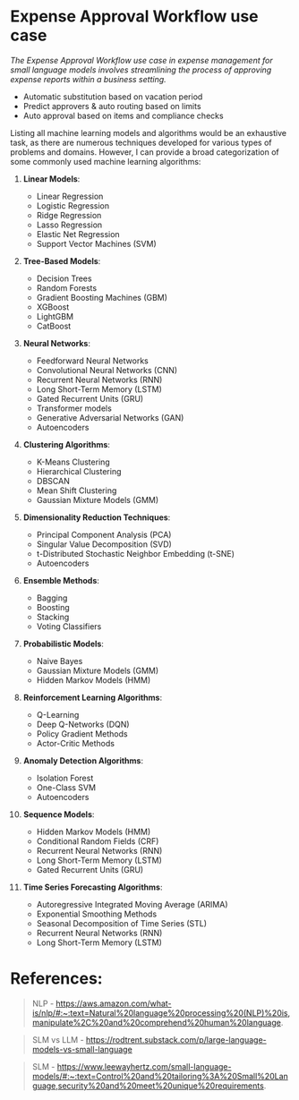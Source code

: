 # Expense Approval Workflow use case

*The Expense Approval Workflow use case in expense management for small language models involves streamlining the process of approving expense reports within a business setting.*

- Automatic substitution based on vacation period
- Predict approvers & auto routing based on limits
- Auto approval based on items and compliance checks

Listing all machine learning models and algorithms would be an exhaustive task, as there are numerous techniques developed for various types of problems and domains. However, I can provide a broad categorization of some commonly used machine learning algorithms:

1. **Linear Models**:
   - Linear Regression
   - Logistic Regression
   - Ridge Regression
   - Lasso Regression
   - Elastic Net Regression
   - Support Vector Machines (SVM)

2. **Tree-Based Models**:
   - Decision Trees
   - Random Forests
   - Gradient Boosting Machines (GBM)
   - XGBoost
   - LightGBM
   - CatBoost

3. **Neural Networks**:
   - Feedforward Neural Networks
   - Convolutional Neural Networks (CNN)
   - Recurrent Neural Networks (RNN)
   - Long Short-Term Memory (LSTM)
   - Gated Recurrent Units (GRU)
   - Transformer models
   - Generative Adversarial Networks (GAN)
   - Autoencoders

4. **Clustering Algorithms**:
   - K-Means Clustering
   - Hierarchical Clustering
   - DBSCAN
   - Mean Shift Clustering
   - Gaussian Mixture Models (GMM)

5. **Dimensionality Reduction Techniques**:
   - Principal Component Analysis (PCA)
   - Singular Value Decomposition (SVD)
   - t-Distributed Stochastic Neighbor Embedding (t-SNE)
   - Autoencoders

6. **Ensemble Methods**:
   - Bagging
   - Boosting
   - Stacking
   - Voting Classifiers

7. **Probabilistic Models**:
   - Naive Bayes
   - Gaussian Mixture Models (GMM)
   - Hidden Markov Models (HMM)

8. **Reinforcement Learning Algorithms**:
   - Q-Learning
   - Deep Q-Networks (DQN)
   - Policy Gradient Methods
   - Actor-Critic Methods

9. **Anomaly Detection Algorithms**:
   - Isolation Forest
   - One-Class SVM
   - Autoencoders

10. **Sequence Models**:
    - Hidden Markov Models (HMM)
    - Conditional Random Fields (CRF)
    - Recurrent Neural Networks (RNN)
    - Long Short-Term Memory (LSTM)
    - Gated Recurrent Units (GRU)

11. **Time Series Forecasting Algorithms**:
    - Autoregressive Integrated Moving Average (ARIMA)
    - Exponential Smoothing Methods
    - Seasonal Decomposition of Time Series (STL)
    - Recurrent Neural Networks (RNN)
    - Long Short-Term Memory (LSTM)


# References:
> NLP - https://aws.amazon.com/what-is/nlp/#:~:text=Natural%20language%20processing%20(NLP)%20is,manipulate%2C%20and%20comprehend%20human%20language.

> SLM vs LLM - https://rodtrent.substack.com/p/large-language-models-vs-small-language

> SLM - https://www.leewayhertz.com/small-language-models/#:~:text=Control%20and%20tailoring%3A%20Small%20Language,security%20and%20meet%20unique%20requirements.
